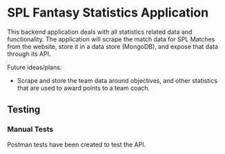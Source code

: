 # SPL Fantasy Statistics Application
This backend application deals with all statistics related data and functionality. The application will scrape the match 
data for SPL Matches from the website, store it in a data store (MongoDB), and expose that data through its API.

Future ideas/plans:
* Scrape and store the team data around objectives, and other statistics that are used to award points to a team coach.

## Testing
### Manual Tests
Postman tests have been created to test the API.